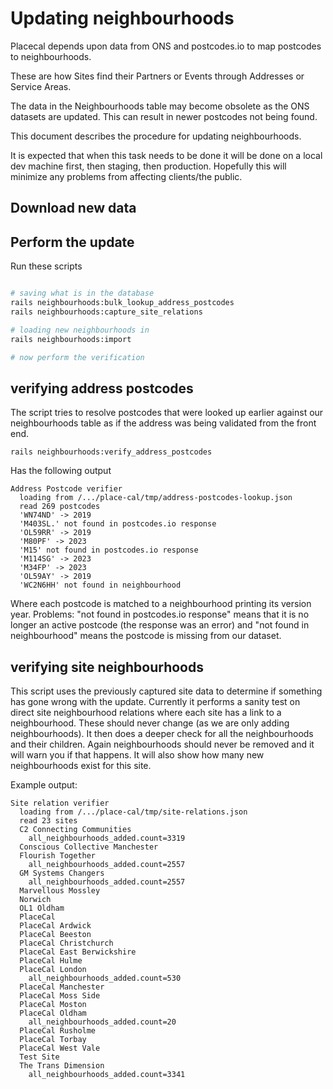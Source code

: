 # Updating neighbourhoods

Placecal depends upon data from ONS and postcodes.io to map postcodes to neighbourhoods.

These are how Sites find their Partners or Events through Addresses or Service Areas.

The data in the Neighbourhoods table may become obsolete as the ONS datasets are updated. This can result in newer postcodes not being found.

This document describes the procedure for updating neighbourhoods.

It is expected that when this task needs to be done it will be done on a local dev machine first, then staging, then production. Hopefully this will minimize any problems from affecting clients/the public.

## Download new data

## Perform the update

Run these scripts

```bash

# saving what is in the database
rails neighbourhoods:bulk_lookup_address_postcodes
rails neighbourhoods:capture_site_relations

# loading new neighbourhoods in
rails neighbourhoods:import

# now perform the verification
```

## verifying address postcodes

The script tries to resolve postcodes that were looked up earlier against our neighbourhoods table as if the address was being validated from the front end.

```
rails neighbourhoods:verify_address_postcodes
```

Has the following output

```
Address Postcode verifier
  loading from /.../place-cal/tmp/address-postcodes-lookup.json
  read 269 postcodes
  'WN74ND' -> 2019
  'M403SL.' not found in postcodes.io response
  'OL59RR' -> 2019
  'M80PF' -> 2023
  'M15' not found in postcodes.io response
  'M114SG' -> 2023
  'M34FP' -> 2023
  'OL59AY' -> 2019
  'WC2N6HH' not found in neighbourhood

```

Where each postcode is matched to a neighbourhood printing its version year. Problems: "not found in postcodes.io response" means that it is no longer an active postcode (the response was an error) and "not found in neighbourhood" means the postcode is missing from our dataset.

## verifying site neighbourhoods

This script uses the previously captured site data to determine if something has gone wrong with the update. Currently it performs a sanity test on direct site neighbourhood relations where each site has a link to a neighbourhood. These should never change (as we are only adding neighbourhoods). It then does a deeper check for all the neighbourhoods and their children. Again neighbourhoods should never be removed and it will warn you if that happens. It will also show how many new neighbourhoods exist for this site.

Example output:

```
Site relation verifier
  loading from /.../place-cal/tmp/site-relations.json
  read 23 sites
  C2 Connecting Communities
    all_neighbourhoods_added.count=3319
  Conscious Collective Manchester
  Flourish Together
    all_neighbourhoods_added.count=2557
  GM Systems Changers
    all_neighbourhoods_added.count=2557
  Marvellous Mossley
  Norwich
  OL1 Oldham
  PlaceCal
  PlaceCal Ardwick
  PlaceCal Beeston
  PlaceCal Christchurch
  PlaceCal East Berwickshire
  PlaceCal Hulme
  PlaceCal London
    all_neighbourhoods_added.count=530
  PlaceCal Manchester
  PlaceCal Moss Side
  PlaceCal Moston
  PlaceCal Oldham
    all_neighbourhoods_added.count=20
  PlaceCal Rusholme
  PlaceCal Torbay
  PlaceCal West Vale
  Test Site
  The Trans Dimension
    all_neighbourhoods_added.count=3341

```
